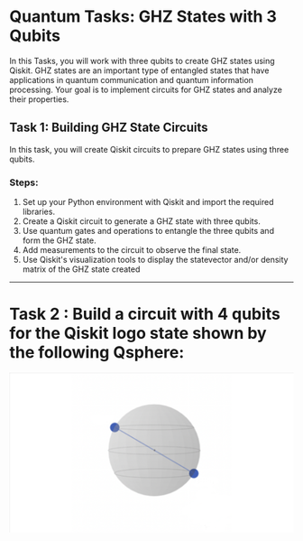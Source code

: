 
# Quantum Tasks: GHZ States with 3 Qubits

In this Tasks, you will work with three qubits to create GHZ states using Qiskit. GHZ states are an important type of entangled states that have applications in quantum communication and quantum information processing. Your goal is to implement circuits for GHZ states and analyze their properties.


## Task 1: Building GHZ State Circuits

In this task, you will create Qiskit circuits to prepare GHZ states using three qubits.

### Steps:
1. Set up your Python environment with Qiskit and import the required libraries.
2. Create a Qiskit circuit to generate a GHZ state with three qubits.
3. Use quantum gates and operations to entangle the three qubits and form the GHZ state.
4. Add measurements to the circuit to observe the final state.
5. Use Qiskit's visualization tools to display the statevector and/or density matrix of the GHZ state created
-------------------------------------
# Task 2 : Build a circuit with 4 qubits for the Qiskit logo state shown by the following Qsphere:
![qiskit-logo](./qiskit-logo.png)
